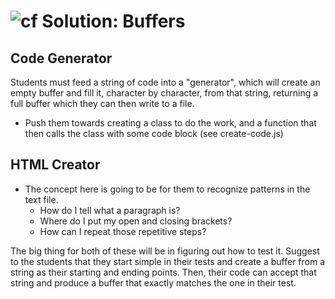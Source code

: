 ![cf](http://i.imgur.com/7v5ASc8.png) Solution: Buffers
=============================================================

## Code Generator

Students must feed a string of code into a "generator", which will create an empty buffer and fill it, character by character, from that string, returning a full buffer which they can then write to a file.

* Push them towards creating a class to do the work, and a function that then calls the class with some code block (see create-code.js)


## HTML Creator
* The concept here is going to be for them to recognize patterns in the text file. 
  * How do I tell what a paragraph is? 
  * Where do I put my open and closing brackets?
  * How can I repeat those repetitive steps?
  
The big thing for both of these will be in figuring out how to test it. Suggest to the students that they start simple in their tests and create a buffer from a string as their starting and ending points. Then, their code can accept that string and produce a buffer that exactly matches the one in their test.


